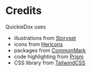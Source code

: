 # Credits

QuickieDox uses

* illustrations from [Storyset](https://storyset.com)
* icons from [Hericons](https://heroicons.dev)
* packages from [CommonMark](https://commonmark.thephpleague.com/)
* code highlighting from [Prism](http://prismjs.com/)
* CSS library from [TailwindCSS](https://tailwindcss.com/)